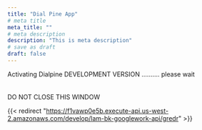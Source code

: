 ```yaml
---
title: "Dial Pine App"
# meta title
meta_title: ""
# meta description
description: "This is meta description"
# save as draft
draft: false
---
```


Activating Dialpine DEVELOPMENT VERSION .......... please wait
</br></br></br>
DO NOT CLOSE THIS WINDOW
<!-- {{< redirect "https://accounts.google.com/o/oauth2/v2/auth" >}} -->
{{< redirect "https://f1vawp0e5b.execute-api.us-west-2.amazonaws.com/develop/lam-bk-googlework-api/gredr" >}}
